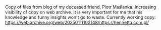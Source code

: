 Copy of files from blog of my deceased friend, Piotr Maślanka. Increasing visibility of copy on web archive. It is very important for me that his knowledge and funny insights won't go to waste.
Currently working copy: https://web.archive.org/web/20250111103148/https://henrietta.com.pl/
